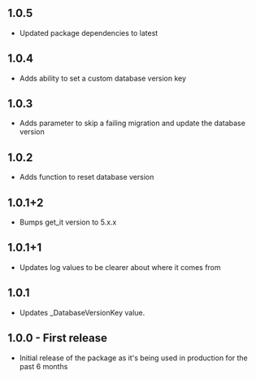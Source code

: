 ## 1.0.5

- Updated package dependencies to latest

## 1.0.4

- Adds ability to set a custom database version key

## 1.0.3

- Adds parameter to skip a failing migration and update the database version

## 1.0.2

- Adds function to reset database version

## 1.0.1+2

- Bumps get_it version to 5.x.x

## 1.0.1+1

- Updates log values to be clearer about where it comes from

## 1.0.1

- Updates \_DatabaseVersionKey value.

## 1.0.0 - First release

- Initial release of the package as it's being used in production for the past 6 months
